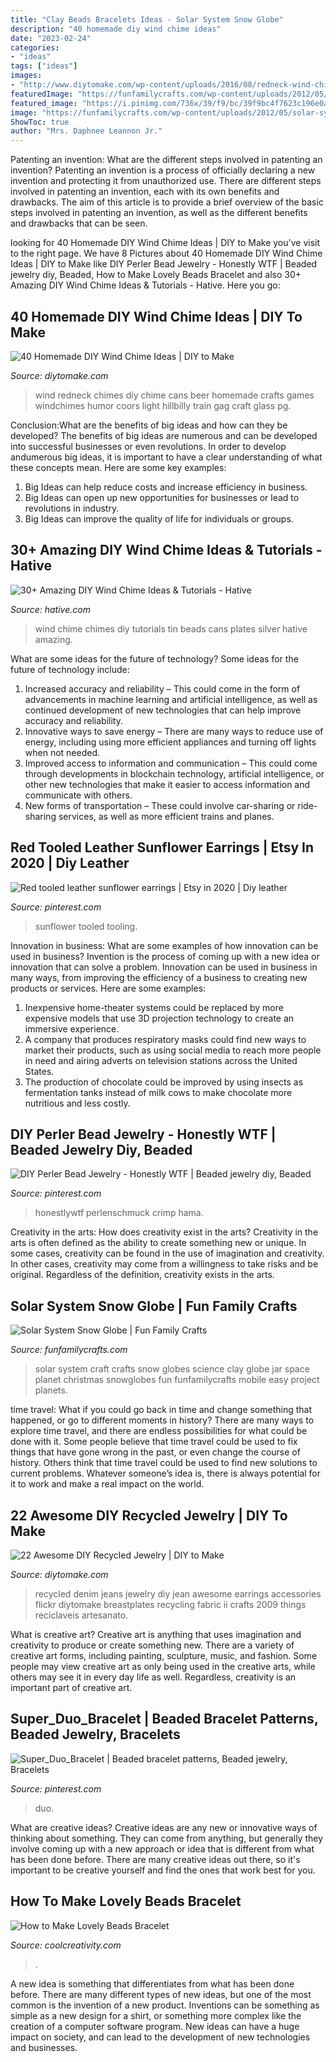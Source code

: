 ```yaml
---
title: "Clay Beads Bracelets Ideas - Solar System Snow Globe"
description: "40 homemade diy wind chime ideas"
date: "2023-02-24"
categories:
- "ideas"
tags: ["ideas"]
images:
- "http://www.diytomake.com/wp-content/uploads/2016/08/redneck-wind-chime.jpg"
featuredImage: "https://funfamilycrafts.com/wp-content/uploads/2012/05/solar-system-craft.jpg"
featured_image: "https://i.pinimg.com/736x/39/f9/bc/39f9bc4f7623c196e0a5f310a6b65a30.jpg"
image: "https://funfamilycrafts.com/wp-content/uploads/2012/05/solar-system-craft.jpg"
ShowToc: true
author: "Mrs. Daphnee Leannon Jr."
---
```



Patenting an invention: What are the different steps involved in patenting an invention?
Patenting an invention is a process of officially declaring a new invention and protecting it from unauthorized use. There are different steps involved in patenting an invention, each with its own benefits and drawbacks. The aim of this article is to provide a brief overview of the basic steps involved in patenting an invention, as well as the different benefits and drawbacks that can be seen.

	

		
looking for 40 Homemade DIY Wind Chime Ideas | DIY to Make you've visit to the right page. We have 8 Pictures about 40 Homemade DIY Wind Chime Ideas | DIY to Make like DIY Perler Bead Jewelry - Honestly WTF | Beaded jewelry diy, Beaded, How to Make Lovely Beads Bracelet and also 30+ Amazing DIY Wind Chime Ideas &amp; Tutorials - Hative. Here you go:
		
    
## 40 Homemade DIY Wind Chime Ideas | DIY To Make

<img loading=lazy src="http://www.diytomake.com/wp-content/uploads/2016/08/redneck-wind-chime.jpg" onerror="this.onerror=null;this.src='https://tse2.mm.bing.net/th?id=OIP.FdMDfHfIpwr5ecIKd9s79AHaJ2&amp;pid=15.1';" alt="40 Homemade DIY Wind Chime Ideas | DIY to Make">

_Source: diytomake.com_

>wind redneck chimes diy chime cans beer homemade crafts games windchimes humor coors light hillbilly train gag craft glass pg. 

	

Conclusion:What are the benefits of big ideas and how can they be developed?
The benefits of big ideas are numerous and can be developed into successful businesses or even revolutions. In order to develop andumerous big ideas, it is important to have a clear understanding of what these concepts mean. Here are some key examples: 
1. Big Ideas can help reduce costs and increase efficiency in business. 
2. Big Ideas can open up new opportunities for businesses or lead to revolutions in industry. 
3. Big Ideas can improve the quality of life for individuals or groups.

    
## 30+ Amazing DIY Wind Chime Ideas &amp; Tutorials - Hative

<img loading=lazy src="https://hative.com/wp-content/uploads/2015/07/wind-chime-ideas-tutorials/22-wind-chime-ideas-tutorials.jpg" onerror="this.onerror=null;this.src='https://tse3.mm.bing.net/th?id=OIP.TenW37FOHDwgmc7oOwCrlAHaLK&amp;pid=15.1';" alt="30+ Amazing DIY Wind Chime Ideas &amp; Tutorials - Hative">

_Source: hative.com_

>wind chime chimes diy tutorials tin beads cans plates silver hative amazing. 

	

What are some ideas for the future of technology?
Some ideas for the future of technology include: 
1. Increased accuracy and reliability – This could come in the form of advancements in machine learning and artificial intelligence, as well as continued development of new technologies that can help improve accuracy and reliability. 
2. Innovative ways to save energy – There are many ways to reduce use of energy, including using more efficient appliances and turning off lights when not needed. 
3. Improved access to information and communication – This could come through developments in blockchain technology, artificial intelligence, or other new technologies that make it easier to access information and communicate with others. 
4. New forms of transportation – These could involve car-sharing or ride-sharing services, as well as more efficient trains and planes.

    
## Red Tooled Leather Sunflower Earrings | Etsy In 2020 | Diy Leather

<img loading=lazy src="https://i.pinimg.com/736x/39/f9/bc/39f9bc4f7623c196e0a5f310a6b65a30.jpg" onerror="this.onerror=null;this.src='https://tse2.mm.bing.net/th?id=OIP.I6G-b8Zo0_icVjygaEs6oQHaJ3&amp;pid=15.1';" alt="Red tooled leather sunflower earrings | Etsy in 2020 | Diy leather">

_Source: pinterest.com_

>sunflower tooled tooling. 

	

Innovation in business: What are some examples of how innovation can be used in business?
Invention is the process of coming up with a new idea or innovation that can solve a problem. Innovation can be used in business in many ways, from improving the efficiency of a business to creating new products or services. Here are some examples: 
1. Inexpensive home-theater systems could be replaced by more expensive models that use 3D projection technology to create an immersive experience. 
2. A company that produces respiratory masks could find new ways to market their products, such as using social media to reach more people in need and airing adverts on television stations across the United States. 
3. The production of chocolate could be improved by using insects as fermentation tanks instead of milk cows to make chocolate more nutritious and less costly. 

    
## DIY Perler Bead Jewelry - Honestly WTF | Beaded Jewelry Diy, Beaded

<img loading=lazy src="https://i.pinimg.com/736x/50/63/51/5063514567c9ff11a15076a0a96e9367.jpg" onerror="this.onerror=null;this.src='https://tse1.mm.bing.net/th?id=OIP.UXA49LRDz2M6FzOk9jPGrAHaKk&amp;pid=15.1';" alt="DIY Perler Bead Jewelry - Honestly WTF | Beaded jewelry diy, Beaded">

_Source: pinterest.com_

>honestlywtf perlenschmuck crimp hama. 

	

Creativity in the arts: How does creativity exist in the arts?
Creativity in the arts is often defined as the ability to create something new or unique. In some cases, creativity can be found in the use of imagination and creativity. In other cases, creativity may come from a willingness to take risks and be original. Regardless of the definition, creativity exists in the arts.

    
## Solar System Snow Globe | Fun Family Crafts

<img loading=lazy src="https://funfamilycrafts.com/wp-content/uploads/2012/05/solar-system-craft.jpg" onerror="this.onerror=null;this.src='https://tse4.mm.bing.net/th?id=OIP.yGEYxUQMoQvpj2CtYt7_6gHaLE&amp;pid=15.1';" alt="Solar System Snow Globe | Fun Family Crafts">

_Source: funfamilycrafts.com_

>solar system craft crafts snow globes science clay globe jar space planet christmas snowglobes fun funfamilycrafts mobile easy project planets. 

	

time travel: What if you could go back in time and change something that happened, or go to different moments in history?
There are many ways to explore time travel, and there are endless possibilities for what could be done with it. Some people believe that time travel could be used to fix things that have gone wrong in the past, or even change the course of history. Others think that time travel could be used to find new solutions to current problems. Whatever someone’s idea is, there is always potential for it to work and make a real impact on the world.

    
## 22 Awesome DIY Recycled Jewelry | DIY To Make

<img loading=lazy src="http://www.diytomake.com/wp-content/uploads/2016/03/Recycled-Old-Jeans-Jewelry.jpg" onerror="this.onerror=null;this.src='https://tse1.mm.bing.net/th?id=OIP.hn7665VLOZPrCcwfhfHgywHaF0&amp;pid=15.1';" alt="22 Awesome DIY Recycled Jewelry | DIY to Make">

_Source: diytomake.com_

>recycled denim jeans jewelry diy jean awesome earrings accessories flickr diytomake breastplates recycling fabric ii crafts 2009 things reciclaveis artesanato. 

	

What is creative art?
Creative art is anything that uses imagination and creativity to produce or create something new. There are a variety of creative art forms, including painting, sculpture, music, and fashion. Some people may view creative art as only being used in the creative arts, while others may see it in every day life as well. Regardless, creativity is an important part of creative art.

    
## Super_Duo_Bracelet | Beaded Bracelet Patterns, Beaded Jewelry, Bracelets

<img loading=lazy src="https://i.pinimg.com/736x/09/6c/22/096c22a1d1d53ee502d0fb672e82162c.jpg" onerror="this.onerror=null;this.src='https://tse4.mm.bing.net/th?id=OIP.5yLp0yHUV12Me9u17lcUJgHaLH&amp;pid=15.1';" alt="Super_Duo_Bracelet | Beaded bracelet patterns, Beaded jewelry, Bracelets">

_Source: pinterest.com_

>duo. 

	

What are creative ideas?
Creative ideas are any new or innovative ways of thinking about something. They can come from anything, but generally they involve coming up with a new approach or idea that is different from what has been done before. There are many creative ideas out there, so it's important to be creative yourself and find the ones that work best for you.

    
## How To Make Lovely Beads Bracelet

<img loading=lazy src="https://coolcreativity.com/wp-content/uploads/2014/05/Bracelet-Featured.jpg" onerror="this.onerror=null;this.src='https://tse3.mm.bing.net/th?id=OIP.idvz7NUWH_77jLoXMdwnyQHaHa&amp;pid=15.1';" alt="How to Make Lovely Beads Bracelet">

_Source: coolcreativity.com_

>. 

	

A new idea is something that differentiates from what has been done before. There are many different types of new ideas, but one of the most common is the invention of a new product. Inventions can be something as simple as a new design for a shirt, or something more complex like the creation of a computer software program. New ideas can have a huge impact on society, and can lead to the development of new technologies and businesses.

